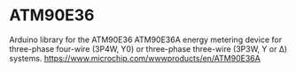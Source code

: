# ATM90E36

Arduino library for the ATM90E36 ATM90E36A energy metering device for three-phase four-wire (3P4W, Y0) or three-phase three-wire (3P3W, Y or Δ) systems. https://www.microchip.com/wwwproducts/en/ATM90E36A

